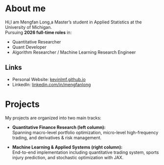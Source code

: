 # About me

Hi,I am Mengfan Long,a Master’s student in Applied Statistics at the University of Michigan.  
Pursuing **2026 full-time roles** in:  
- Quantitative Researcher  
- Quant Developer
- Algorithm Researcher / Machine Learning Research Engineer
 

## Links
- Personal Website: [kevinlmf.github.io](https://kevinlmf.github.io)  
- LinkedIn: [linkedin.com/in/mengfanlong](https://www.linkedin.com/in/mengfanlong)

# Projects

My projects are organized into two main tracks:

- **Quantitative Finance Research (left column):**  
Spanning macro-level portfolio optimization, micro-level high-frequency trading, and derivatives & risk management.

- **Machine Learning & Applied Systems (right column):**  
End-to-end implementation including quantitative trading system, sports injury prediction, and stochastic optimization with JAX.




